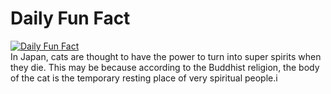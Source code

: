 # Daily Fun Fact
[![Daily Fun Fact](https://github.com/huy2x/daily-fun-facts/actions/workflows/daily-fun-facts.yml/badge.svg)](https://github.com/huy2x/daily-fun-facts/actions/workflows/daily-fun-facts.yml)<br/>
In Japan, cats are thought to have the power to turn into super spirits when they die. This may be because according to the Buddhist religion, the body of the cat is the temporary resting place of very spiritual people.i
